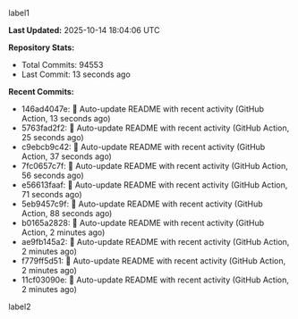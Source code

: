 
label1 
<!-- ACTIVITY_START -->
**Last Updated:** 2025-10-14 18:04:06 UTC

**Repository Stats:**
- Total Commits: 94553
- Last Commit: 13 seconds ago

**Recent Commits:**
- 146ad4047e: 🤖 Auto-update README with recent activity (GitHub Action, 13 seconds ago)
- 5763fad2f2: 🤖 Auto-update README with recent activity (GitHub Action, 25 seconds ago)
- c9ebcb9c42: 🤖 Auto-update README with recent activity (GitHub Action, 37 seconds ago)
- 7fc0657c7f: 🤖 Auto-update README with recent activity (GitHub Action, 56 seconds ago)
- e56613faaf: 🤖 Auto-update README with recent activity (GitHub Action, 71 seconds ago)
- 5eb9457c9f: 🤖 Auto-update README with recent activity (GitHub Action, 88 seconds ago)
- b0165a2828: 🤖 Auto-update README with recent activity (GitHub Action, 2 minutes ago)
- ae9fb145a2: 🤖 Auto-update README with recent activity (GitHub Action, 2 minutes ago)
- f779ff5d51: 🤖 Auto-update README with recent activity (GitHub Action, 2 minutes ago)
- 11cf03090e: 🤖 Auto-update README with recent activity (GitHub Action, 2 minutes ago)
<!-- ACTIVITY_END -->

label2
